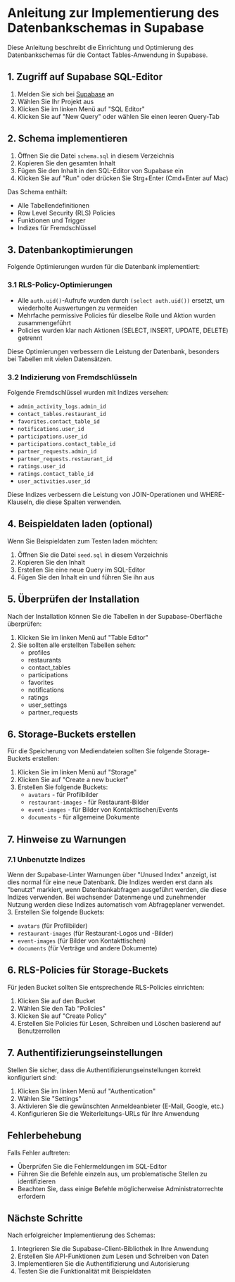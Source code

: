 # Anleitung zur Implementierung des Datenbankschemas in Supabase

Diese Anleitung beschreibt die Einrichtung und Optimierung des Datenbankschemas für die Contact Tables-Anwendung in Supabase.

## 1. Zugriff auf Supabase SQL-Editor

1. Melden Sie sich bei [Supabase](https://app.supabase.io) an
2. Wählen Sie Ihr Projekt aus
3. Klicken Sie im linken Menü auf "SQL Editor"
4. Klicken Sie auf "New Query" oder wählen Sie einen leeren Query-Tab

## 2. Schema implementieren

1. Öffnen Sie die Datei `schema.sql` in diesem Verzeichnis
2. Kopieren Sie den gesamten Inhalt
3. Fügen Sie den Inhalt in den SQL-Editor von Supabase ein
4. Klicken Sie auf "Run" oder drücken Sie Strg+Enter (Cmd+Enter auf Mac)

Das Schema enthält:
- Alle Tabellendefinitionen
- Row Level Security (RLS) Policies
- Funktionen und Trigger
- Indizes für Fremdschlüssel

## 3. Datenbankoptimierungen

Folgende Optimierungen wurden für die Datenbank implementiert:

### 3.1 RLS-Policy-Optimierungen

- Alle `auth.uid()`-Aufrufe wurden durch `(select auth.uid())` ersetzt, um wiederholte Auswertungen zu vermeiden
- Mehrfache permissive Policies für dieselbe Rolle und Aktion wurden zusammengeführt
- Policies wurden klar nach Aktionen (SELECT, INSERT, UPDATE, DELETE) getrennt

Diese Optimierungen verbessern die Leistung der Datenbank, besonders bei Tabellen mit vielen Datensätzen.

### 3.2 Indizierung von Fremdschlüsseln

Folgende Fremdschlüssel wurden mit Indizes versehen:
- `admin_activity_logs.admin_id`
- `contact_tables.restaurant_id`
- `favorites.contact_table_id`
- `notifications.user_id`
- `participations.user_id`
- `participations.contact_table_id`
- `partner_requests.admin_id`
- `partner_requests.restaurant_id`
- `ratings.user_id`
- `ratings.contact_table_id`
- `user_activities.user_id`

Diese Indizes verbessern die Leistung von JOIN-Operationen und WHERE-Klauseln, die diese Spalten verwenden.

## 4. Beispieldaten laden (optional)

Wenn Sie Beispieldaten zum Testen laden möchten:
1. Öffnen Sie die Datei `seed.sql` in diesem Verzeichnis
2. Kopieren Sie den Inhalt
3. Erstellen Sie eine neue Query im SQL-Editor
4. Fügen Sie den Inhalt ein und führen Sie ihn aus

## 5. Überprüfen der Installation

Nach der Installation können Sie die Tabellen in der Supabase-Oberfläche überprüfen:
1. Klicken Sie im linken Menü auf "Table Editor"
2. Sie sollten alle erstellten Tabellen sehen:
   - profiles
   - restaurants
   - contact_tables
   - participations
   - favorites
   - notifications
   - ratings
   - user_settings
   - partner_requests

## 6. Storage-Buckets erstellen

Für die Speicherung von Mediendateien sollten Sie folgende Storage-Buckets erstellen:
1. Klicken Sie im linken Menü auf "Storage"
2. Klicken Sie auf "Create a new bucket"
3. Erstellen Sie folgende Buckets:
   - `avatars` - für Profilbilder
   - `restaurant-images` - für Restaurant-Bilder
   - `event-images` - für Bilder von Kontakttischen/Events
   - `documents` - für allgemeine Dokumente

## 7. Hinweise zu Warnungen

### 7.1 Unbenutzte Indizes

Wenn der Supabase-Linter Warnungen über "Unused Index" anzeigt, ist dies normal für eine neue Datenbank. Die Indizes werden erst dann als "benutzt" markiert, wenn Datenbankabfragen ausgeführt werden, die diese Indizes verwenden. Bei wachsender Datenmenge und zunehmender Nutzung werden diese Indizes automatisch vom Abfrageplaner verwendet.
3. Erstellen Sie folgende Buckets:
   - `avatars` (für Profilbilder)
   - `restaurant-images` (für Restaurant-Logos und -Bilder)
   - `event-images` (für Bilder von Kontakttischen)
   - `documents` (für Verträge und andere Dokumente)

## 6. RLS-Policies für Storage-Buckets

Für jeden Bucket sollten Sie entsprechende RLS-Policies einrichten:
1. Klicken Sie auf den Bucket
2. Wählen Sie den Tab "Policies"
3. Klicken Sie auf "Create Policy"
4. Erstellen Sie Policies für Lesen, Schreiben und Löschen basierend auf Benutzerrollen

## 7. Authentifizierungseinstellungen

Stellen Sie sicher, dass die Authentifizierungseinstellungen korrekt konfiguriert sind:
1. Klicken Sie im linken Menü auf "Authentication"
2. Wählen Sie "Settings"
3. Aktivieren Sie die gewünschten Anmeldeanbieter (E-Mail, Google, etc.)
4. Konfigurieren Sie die Weiterleitungs-URLs für Ihre Anwendung

## Fehlerbehebung

Falls Fehler auftreten:
- Überprüfen Sie die Fehlermeldungen im SQL-Editor
- Führen Sie die Befehle einzeln aus, um problematische Stellen zu identifizieren
- Beachten Sie, dass einige Befehle möglicherweise Administratorrechte erfordern

## Nächste Schritte

Nach erfolgreicher Implementierung des Schemas:
1. Integrieren Sie die Supabase-Client-Bibliothek in Ihre Anwendung
2. Erstellen Sie API-Funktionen zum Lesen und Schreiben von Daten
3. Implementieren Sie die Authentifizierung und Autorisierung
4. Testen Sie die Funktionalität mit Beispieldaten
